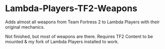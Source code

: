 # Lambda-Players-TF2-Weapons
Adds almost all weapons from Team Fortress 2 to Lambda Players with their original mechanics.
 
Not finished, but most of weapons are there. Requires TF2 Content to be mounted & my fork of Lambda Players installed to work.
